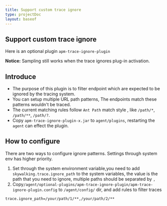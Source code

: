 ```yaml
---
title: Support custom trace ignore
type: projectDoc
layout: baseof
---
```

## Support custom trace ignore
Here is an optional plugin `apm-trace-ignore-plugin`

**Notice:**
Sampling still works when the trace ignores plug-in activation.

## Introduce
- The purpose of this plugin is to filter endpoint which are expected to be ignored by the tracing system.
- You can setup multiple URL path patterns, The endpoints match these patterns wouldn't be traced.
- The current matching rules follow `Ant Path` match style , like `/path/*`, `/path/**`, `/path/?`.
- Copy `apm-trace-ignore-plugin-x.jar` to `agent/plugins`, restarting the `agent` can effect the plugin.                                                                                                         

## How to configure
There are two ways to configure ignore patterns. Settings through system env has higher priority.
 1. Set through the system environment variable,you need to add `skywalking.trace.ignore_path` to the system variables, the value is the path that you need to ignore, multiple paths should be separated by `,`
 2. Copy`/agent/optional-plugins/apm-trace-ignore-plugin/apm-trace-ignore-plugin.config` to `/agent/config/` dir, and add rules to filter traces
```
trace.ignore_path=/your/path/1/**,/your/path/2/**
```


